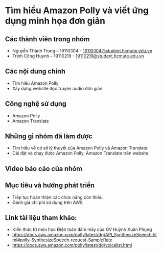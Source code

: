 # Tìm hiểu Amazon Polly và viết ứng dụng minh họa đơn giản

## Các thành viên trong nhóm
* Nguyễn Thành Trung – 19110304 - 19110304@student.hcmute.edu.vn
* Trịnh Công Huynh – 19110219 - 19110219@student.hcmute.edu.vn

## Các nội dung chính
* Tìm hiểu Amazon Polly
* Xây dựng website đọc truyện audio đơn giản

## Công nghệ sử dụng
* Amazon Polly
* Amazon Translate

## Những gì nhóm đã làm được
* Tìm hiểu về cơ sở lý thuyết của Amazon Polly và Amazon Translate
* Cài đặt và chạy được Amazon Polly, Amazon Translate trên website

## Video báo cáo của nhóm

## Mục tiêu và hướng phát triển 
* Tiếp tục hoàn thiện các chức năng còn thiếu.
* Đánh giá chi phí sử dụng trên AWS

## Link tài liệu tham khảo: 
* Kiến thức từ môn học Điện toán đám mây của GV Huỳnh Xuân Phụng
* https://docs.aws.amazon.com/polly/latest/dg/API_SynthesizeSpeech.html#polly-SynthesizeSpeech-request-SampleRate
* https://docs.aws.amazon.com/polly/latest/dg/voicelist.html